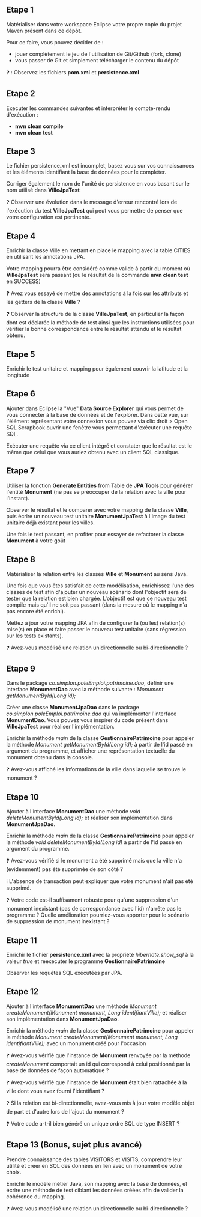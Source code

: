 ## Etape 1

Matérialiser dans votre workspace Eclipse votre propre copie du projet Maven présent dans ce dépôt.

Pour ce faire, vous pouvez décider de :

- jouer complètement le jeu de l'utilisation de Git/Github (fork, clone)
- vous passer de Git et simplement télécharger le contenu du dépôt

:question: : Observez les fichiers **pom.xml** et **persistence.xml**

## Etape 2

Executer les commandes suivantes et interpréter le compte-rendu d'exécution : 

- **mvn clean compile**
- **mvn clean test**

## Etape 3

Le fichier persistence.xml est incomplet, basez vous sur vos connaissances et les éléments identifiant la base de données pour le compléter.

Corriger également le nom de l'unité de persistence en vous basant sur le nom utilisé dans **VilleJpaTest**

:question: Observer une évolution dans le message d'erreur rencontré lors de l'exécution du test **VilleJpaTest** qui peut vous permettre de penser que votre configuration est pertinente.

## Etape 4

Enrichir la classe Ville en mettant en place le mapping avec la table CITIES en utilisant les annotations JPA.

Votre mapping pourra être considéré comme valide à partir du moment où **VilleJpaTest** sera passant (ou le résultat de la commande **mvn clean test** en SUCCESS)

:question: Avez vous essayé de mettre des annotations à la fois sur les attributs et les getters de la classe **Ville** ?

:question: Observer la structure de la classe **VilleJpaTest**, en particulier la façon dont est déclarée la méthode de test ainsi que les instructions utilisées pour vérifier la bonne correspondance entre le résultat attendu et le résultat obtenu.

## Etape 5

Enrichir le test unitaire et mapping pour également couvrir la latitude et la longitude

## Etape 6

Ajouter dans Eclipse la "Vue" **Data Source Explorer** qui vous permet de vous connecter à la base de données et de l'explorer.
Dans cette vue, sur l'élément représentant votre connexion vous pouvez via clic droit > Open SQL Scrapbook ouvrir une fenêtre vous permettant d'exécuter une requête SQL.

Exécuter une requête via ce client intégré et constater que le résultat est le même que celui que vous auriez obtenu avec un client SQL classique.

## Etape 7

Utiliser la fonction **Generate Entities** from Table de **JPA Tools** pour générer l'entité **Monument** (ne pas se préoccuper de la relation avec la ville pour l'instant).

Observer le résultat et le comparer avec votre mapping de la classe **Ville**, puis écrire un nouveau test unitaire **MonumentJpaTest** à l'image du test unitaire déjà existant pour les villes.

Une fois le test passant, en profiter pour essayer de refactorer la classe **Monument** à votre goût

## Etape 8

Matérialiser la relation entre les classes **Ville** et **Monument** au sens Java.

Une fois que vous êtes satisfait de cette modélisation, enrichissez l'une des classes de test afin d'ajouter un nouveau scénario dont l'objectif sera de tester que la relation est bien chargée. L'objectif est que ce nouveau test compile mais qu'il ne soit pas passant (dans la mesure où le mapping n'a pas encore été enrichi).

Mettez à jour votre mapping JPA afin de configurer la (ou les) relation(s) mise(s) en place et faire passer le nouveau test unitaire (sans régression sur les tests existants).

:question: Avez-vous modélisé une relation unidirectionnelle ou bi-directionnelle ?

## Etape 9

Dans le package *co.simplon.poleEmploi.patrimoine.dao*, définir une interface **MonumentDao** avec la méthode suivante : *Monument getMonumentById(Long id);*

Créer une classe **MonumentJpaDao** dans le package *co.simplon.poleEmploi.patrimoine.dao* qui va implémenter l'interface **MonumentDao**. Vous pouvez vous inspirer du code présent dans **VilleJpaTest** pour réaliser l'implémentation.

Enrichir la méthode *main* de la classe **GestionnairePatrimoine** pour appeler la méthode *Monument getMonumentById(Long id);* à partir de l'id passé en argument du programme, et afficher une représentation textuelle du monument obtenu dans la console.

:question: Avez-vous affiché les informations de la ville dans laquelle se trouve le monument ?

## Etape 10

Ajouter à l'interface **MonumentDao** une méthode *void deleteMonumentById(Long id);* et réaliser son implémentation dans **MonumentJpaDao**.

Enrichir la méthode *main* de la classe **GestionnairePatrimoine** pour appeler la méthode *void deleteMonumentById(Long id)* à partir de l'id passé en argument du programme.

:question: Avez-vous vérifié si le monument a été supprimé mais que la ville n'a (évidemment) pas été supprimée de son côté ?

:information_source: L'absence de transaction peut expliquer que votre monument n'ait pas été supprimé.

:question: Votre code est-il suffisament robuste pour qu'une suppression d'un monument inexistant (pas de correspondance avec l'id) n'arrête pas le programme ? Quelle amélioration pourriez-vous apporter pour le scénario de suppression de monument inexistant ?

## Etape 11

Enrichir le fichier **persistence.xml** avec la propriété *hibernate.show_sql* à la valeur *true* et reexecuter le programme **GestionnairePatrimoine**

Observer les requêtes SQL exécutées par JPA.

## Etape 12

Ajouter à l'interface **MonumentDao** une méthode *Monument createMonument(Monument monument, Long identifiantVille);* et réaliser son implémentation dans **MonumentJpaDao**.

Enrichir la méthode *main* de la classe **GestionnairePatrimoine** pour appeler la méthode *Monument createMonument(Monument monument, Long identifiantVille);* avec un monument créé pour l'occasion

:question: Avez-vous vérifié que l'instance de **Monument** renvoyée par la méthode *createMonument* comportait un id qui correspond à celui positionné par la base de données de façon automatique ?

:question: Avez-vous vérifié que l'instance de **Monument** était bien rattachée à la ville dont vous avez fourni l'identifiant ?

:question: Si la relation est bi-directionnelle, avez-vous mis à jour votre modèle objet de part et d'autre lors de l'ajout du monument ?

:question: Votre code a-t-il bien généré un unique ordre SQL de type INSERT ?

## Etape 13 (Bonus, sujet plus avancé)

Prendre connaissance des tables VISITORS et VISITS, comprendre leur utilité et créer en SQL des données en lien avec un monument de votre choix.

Enrichir le modèle métier Java, son mapping avec la base de données, et écrire une méthode de test ciblant les données créées afin de valider la cohérence du mapping.

:question: Avez-vous modélisé une relation unidirectionnelle ou bi-directionnelle ?
